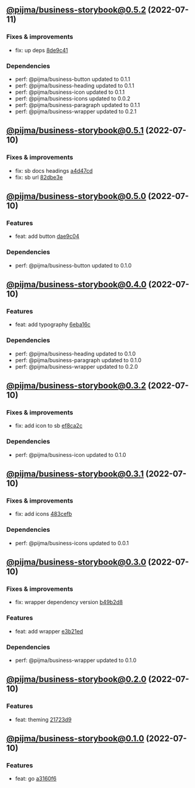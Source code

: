 ## [@pijma/business-storybook@0.5.2](https://github.com/qiwi/pijma-business/compare/2022.7.10-pijma.business-storybook.0.5.1-f0...2022.7.11-pijma.business-storybook.0.5.2-f0) (2022-07-11)

### Fixes & improvements
* fix: up deps [8de9c41](https://github.com/qiwi/pijma-business/commit/8de9c418fcc3c850f99d684bfa9c85fe41e5fe1c)

### Dependencies
* perf: @pijma/business-button updated to 0.1.1
* perf: @pijma/business-heading updated to 0.1.1
* perf: @pijma/business-icon updated to 0.1.1
* perf: @pijma/business-icons updated to 0.0.2
* perf: @pijma/business-paragraph updated to 0.1.1
* perf: @pijma/business-wrapper updated to 0.2.1

## [@pijma/business-storybook@0.5.1](https://github.com/qiwi/pijma-business/compare/2022.7.10-pijma.business-storybook.0.5.0-f0...2022.7.10-pijma.business-storybook.0.5.1-f0) (2022-07-10)

### Fixes & improvements
* fix: sb docs headings [a4d47cd](https://github.com/qiwi/pijma-business/commit/a4d47cd792122ae27589ebfa73d98bca7f36148e)
* fix: sb url [82dbe3e](https://github.com/qiwi/pijma-business/commit/82dbe3ec6f1e362d1aadca47e2fb013156722307)

## [@pijma/business-storybook@0.5.0](https://github.com/qiwi/pijma-business/compare/2022.7.10-pijma.business-storybook.0.4.0-f0...2022.7.10-pijma.business-storybook.0.5.0-f0) (2022-07-10)

### Features
* feat: add button [dae9c04](https://github.com/qiwi/pijma-business/commit/dae9c04983e191245f883f12bdaf38448710f149)

### Dependencies
* perf: @pijma/business-button updated to 0.1.0

## [@pijma/business-storybook@0.4.0](https://github.com/qiwi/pijma-business/compare/2022.7.10-pijma.business-storybook.0.3.2-f0...2022.7.10-pijma.business-storybook.0.4.0-f0) (2022-07-10)

### Features
* feat: add typography [6eba16c](https://github.com/qiwi/pijma-business/commit/6eba16c8c152c586ed107b627d6b1bfc0409bb88)

### Dependencies
* perf: @pijma/business-heading updated to 0.1.0
* perf: @pijma/business-paragraph updated to 0.1.0
* perf: @pijma/business-wrapper updated to 0.2.0

## [@pijma/business-storybook@0.3.2](https://github.com/qiwi/pijma-business/compare/2022.7.10-pijma.business-storybook.0.3.1-f0...2022.7.10-pijma.business-storybook.0.3.2-f0) (2022-07-10)

### Fixes & improvements
* fix: add icon to sb [ef8ca2c](https://github.com/qiwi/pijma-business/commit/ef8ca2c32c8ce6de98ae33f918e886b48e661cf1)

### Dependencies
* perf: @pijma/business-icon updated to 0.1.0

## [@pijma/business-storybook@0.3.1](https://github.com/qiwi/pijma-business/compare/2022.7.10-pijma.business-storybook.0.3.0-f0...2022.7.10-pijma.business-storybook.0.3.1-f0) (2022-07-10)

### Fixes & improvements
* fix: add icons [483cefb](https://github.com/qiwi/pijma-business/commit/483cefbcf1f10a06ae4f6aa63f978f025d6c02ae)

### Dependencies
* perf: @pijma/business-icons updated to 0.0.1

## [@pijma/business-storybook@0.3.0](https://github.com/qiwi/pijma-business/compare/2022.7.10-pijma.business-storybook.0.2.0-f0...2022.7.10-pijma.business-storybook.0.3.0-f0) (2022-07-10)

### Fixes & improvements
* fix: wrapper dependency version [b49b2d8](https://github.com/qiwi/pijma-business/commit/b49b2d8f77997a888abca1c55d494e9e1f52f9d7)

### Features
* feat: add wrapper [e3b21ed](https://github.com/qiwi/pijma-business/commit/e3b21ed478035175ddba93c47433e905904ac8e6)

### Dependencies
* perf: @pijma/business-wrapper updated to 0.1.0

## [@pijma/business-storybook@0.2.0](https://github.com/qiwi/pijma-business/compare/2022.7.10-pijma.business-storybook.0.1.0-f0...2022.7.10-pijma.business-storybook.0.2.0-f0) (2022-07-10)

### Features
* feat: theming [21723d9](https://github.com/qiwi/pijma-business/commit/21723d9dd52ce97bdc4c6abe8788d95d28346440)

## [@pijma/business-storybook@0.1.0](https://github.com/qiwi/pijma-business/compare/undefined...2022.7.10-pijma.business-storybook.0.1.0-f0) (2022-07-10)

### Features
* feat: go [a3160f6](https://github.com/qiwi/pijma-business/commit/a3160f666776b638e1eb428a450ce458eabe464d)

